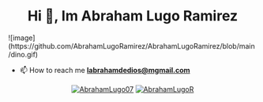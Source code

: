 <h1 align="center">Hi 👋, Im Abraham Lugo Ramirez </h1>
![image](https://github.com/AbrahamLugoRamirez/AbrahamLugoRamirez/blob/main/dino.gif)


- 📫 How to reach me **labrahamdedios@mgmail.com**


<p align="center">
<a href="https://twitter.com/Abrahamlugo07" target="blank"><img align="center" src="https://cdn.jsdelivr.net/npm/simple-icons@3.0.1/icons/twitter.svg" alt="AbrahamLugo07" height="20" width="20" /></a>
<a href="https://www.instagram.com/abrahamlugo07/" target="blank"><img align="center" src="https://cdn.jsdelivr.net/npm/simple-icons@3.0.1/icons/instagram.svg" alt="AbrahamLugoR" height="20" width="20" /></a>
</p>

